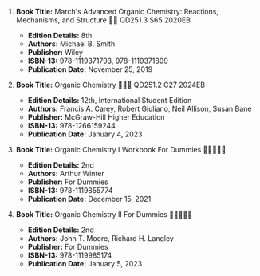 1. **Book Title:** March's Advanced Organic Chemistry: Reactions, Mechanisms, and Structure 📒🚫 QD251.3 S65 2020EB
   - **Edition Details:** 8th
   - **Authors:** Michael B. Smith
   - **Publisher:** Wiley
   - **ISBN-13:** 978-1119371793, 978-1119371809
   - **Publication Date:** November 25, 2019

2. **Book Title:** Organic Chemistry 📒🔐🚫 QD251.2 C27 2024EB
   - **Edition Details:** 12th, International Student Edition
   - **Authors:** Francis A. Carey, Robert Giuliano, Neil Allison, Susan Bane
   - **Publisher:** McGraw-Hill Higher Education
   - **ISBN-13:** 978-1266159244
   - **Publication Date:** January 4, 2023

3. **Book Title:** Organic Chemistry I Workbook For Dummies 🚨🚨🚨🚨🚨
   - **Edition Details:** 2nd
   - **Authors:** Arthur Winter
   - **Publisher:** For Dummies
   - **ISBN-13:** 978-1119855774
   - **Publication Date:** December 15, 2021
  
4. **Book Title:** Organic Chemistry II For Dummies 🚨🚨🚨🚨🚨
   - **Edition Details:** 2nd
   - **Authors:** John T. Moore, Richard H. Langley
   - **Publisher:** For Dummies
   - **ISBN-13:** 978-1119985174
   - **Publication Date:** January 5, 2023
  

